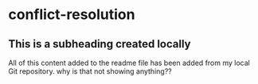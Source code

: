 # conflict-resolution

## This is a subheading created locally

All of this content added to the readme file has been added from my local Git repository. why is that not showing anything??